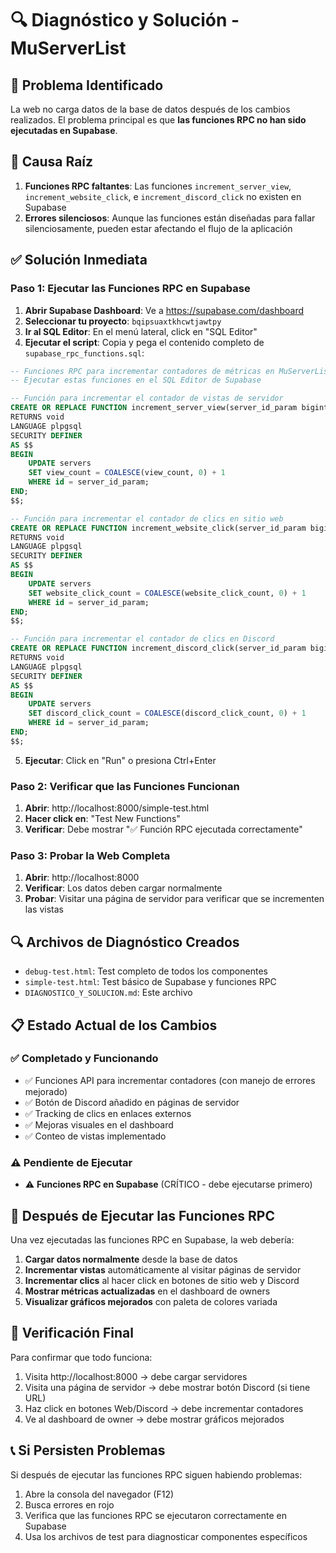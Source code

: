 # 🔍 Diagnóstico y Solución - MuServerList

## 🚨 Problema Identificado

La web no carga datos de la base de datos después de los cambios realizados. El problema principal es que **las funciones RPC no han sido ejecutadas en Supabase**.

## 🔧 Causa Raíz

1. **Funciones RPC faltantes**: Las funciones `increment_server_view`, `increment_website_click`, e `increment_discord_click` no existen en Supabase
2. **Errores silenciosos**: Aunque las funciones están diseñadas para fallar silenciosamente, pueden estar afectando el flujo de la aplicación

## ✅ Solución Inmediata

### Paso 1: Ejecutar las Funciones RPC en Supabase

1. **Abrir Supabase Dashboard**: Ve a https://supabase.com/dashboard
2. **Seleccionar tu proyecto**: `bqipsuaxtkhcwtjawtpy`
3. **Ir al SQL Editor**: En el menú lateral, click en "SQL Editor"
4. **Ejecutar el script**: Copia y pega el contenido completo de `supabase_rpc_functions.sql`:

```sql
-- Funciones RPC para incrementar contadores de métricas en MuServerList
-- Ejecutar estas funciones en el SQL Editor de Supabase

-- Función para incrementar el contador de vistas de servidor
CREATE OR REPLACE FUNCTION increment_server_view(server_id_param bigint)
RETURNS void
LANGUAGE plpgsql
SECURITY DEFINER
AS $$
BEGIN
    UPDATE servers 
    SET view_count = COALESCE(view_count, 0) + 1
    WHERE id = server_id_param;
END;
$$;

-- Función para incrementar el contador de clics en sitio web
CREATE OR REPLACE FUNCTION increment_website_click(server_id_param bigint)
RETURNS void
LANGUAGE plpgsql
SECURITY DEFINER
AS $$
BEGIN
    UPDATE servers 
    SET website_click_count = COALESCE(website_click_count, 0) + 1
    WHERE id = server_id_param;
END;
$$;

-- Función para incrementar el contador de clics en Discord
CREATE OR REPLACE FUNCTION increment_discord_click(server_id_param bigint)
RETURNS void
LANGUAGE plpgsql
SECURITY DEFINER
AS $$
BEGIN
    UPDATE servers 
    SET discord_click_count = COALESCE(discord_click_count, 0) + 1
    WHERE id = server_id_param;
END;
$$;
```

5. **Ejecutar**: Click en "Run" o presiona Ctrl+Enter

### Paso 2: Verificar que las Funciones Funcionan

1. **Abrir**: http://localhost:8000/simple-test.html
2. **Hacer click en**: "Test New Functions"
3. **Verificar**: Debe mostrar "✅ Función RPC ejecutada correctamente"

### Paso 3: Probar la Web Completa

1. **Abrir**: http://localhost:8000
2. **Verificar**: Los datos deben cargar normalmente
3. **Probar**: Visitar una página de servidor para verificar que se incrementen las vistas

## 🔍 Archivos de Diagnóstico Creados

- `debug-test.html`: Test completo de todos los componentes
- `simple-test.html`: Test básico de Supabase y funciones RPC
- `DIAGNOSTICO_Y_SOLUCION.md`: Este archivo

## 📋 Estado Actual de los Cambios

### ✅ Completado y Funcionando
- ✅ Funciones API para incrementar contadores (con manejo de errores mejorado)
- ✅ Botón de Discord añadido en páginas de servidor
- ✅ Tracking de clics en enlaces externos
- ✅ Mejoras visuales en el dashboard
- ✅ Conteo de vistas implementado

### ⚠️ Pendiente de Ejecutar
- ⚠️ **Funciones RPC en Supabase** (CRÍTICO - debe ejecutarse primero)

## 🚀 Después de Ejecutar las Funciones RPC

Una vez ejecutadas las funciones RPC en Supabase, la web debería:

1. **Cargar datos normalmente** desde la base de datos
2. **Incrementar vistas** automáticamente al visitar páginas de servidor
3. **Incrementar clics** al hacer click en botones de sitio web y Discord
4. **Mostrar métricas actualizadas** en el dashboard de owners
5. **Visualizar gráficos mejorados** con paleta de colores variada

## 🔧 Verificación Final

Para confirmar que todo funciona:

1. Visita http://localhost:8000 → debe cargar servidores
2. Visita una página de servidor → debe mostrar botón Discord (si tiene URL)
3. Haz click en botones Web/Discord → debe incrementar contadores
4. Ve al dashboard de owner → debe mostrar gráficos mejorados

## 📞 Si Persisten Problemas

Si después de ejecutar las funciones RPC siguen habiendo problemas:

1. Abre la consola del navegador (F12)
2. Busca errores en rojo
3. Verifica que las funciones RPC se ejecutaron correctamente en Supabase
4. Usa los archivos de test para diagnosticar componentes específicos
